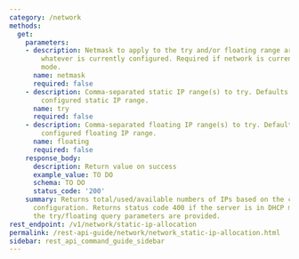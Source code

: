 ```yaml
---
category: /network
methods:
  get:
    parameters:
    - description: Netmask to apply to the try and/or floating range arguments, overriding
        whatever is currently configured. Required if network is currently in DHCP
        mode.
      name: netmask
      required: false
    - description: Comma-separated static IP range(s) to try. Defaults to currently
        configured static IP range.
      name: try
      required: false
    - description: Comma-separated floating IP range(s) to try. Defaults to currently
        configured floating IP range.
      name: floating
      required: false
    response_body:
      description: Return value on success
      example_value: TO DO
      schema: TO DO
      status_code: '200'
    summary: Returns total/used/available numbers of IPs based on the current network
      configuration. Returns status code 400 if the server is in DHCP mode unless
      the try/floating query parameters are provided.
rest_endpoint: /v1/network/static-ip-allocation
permalink: /rest-api-guide/network/network_static-ip-allocation.html
sidebar: rest_api_command_guide_sidebar
---
```

